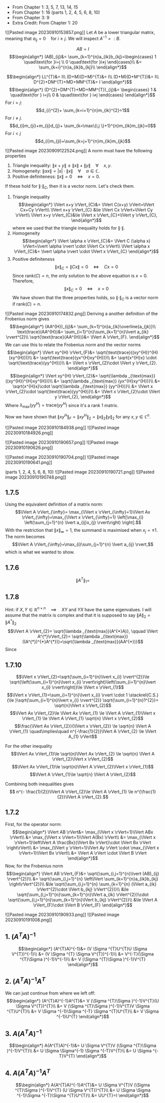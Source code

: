 - From Chapter 1: 3, 5, 7, 13, 14, 15
- From Chapter 1: 16 (parts 1, 2, 4, 5, 6, 8, 10)
- From Chapter 3: 9
- Extra Credit: From Chapter 1: 20

![[Pasted image 20230910153857.png]]
Let $A$ be a lower triangular matrix, meaning that $a_{ij}=0 \quad\text{for }i\ge j$. We will inspect $A^{-1}=:B$.

$$AB=I$$
$$\begin{align*}
(AB)_{ij}&= \sum_{k=1}^{n}a_{ik}b_{kj}=\begin{cases}
1 \quad\text{for }i=j \\
0 \quad\text{for }i≠j
\end{cases}\\
	&= \sum_{k=i}^{n}a_{ik}b_{kj}\\
\end{align*}$$









$$\begin{align*}
LL^{T}&= I\\
(D+M)(D+M)^{T}&= I\\
(D+M)(D+M^{T})&= I\\
D^{2}+DM^{T}+MD+MM^{T}&= I 
\end{align*}$$
$$\begin{align*}
(D^{2}+DM^{T}+MD+MM^{T})_{ij}&= \begin{cases}
1  & \quad\text{for } i=j\\
0 & \quad\text{for } i≠j
\end{cases}
\end{align*}$$
For $i=j$:
$$d_{i}^{2}+ \sum_{k=i+1}^{n}m_{ik}^{2}=1$$
For $i≠j$.
$$d_{i}m_{ji}+m_{ij}d_{j}+ \sum_{k=\max\{i,j \}+1}^{n}m_{ik}m_{jk}=0$$
For $i<j$
$$d_{i}m_{ji}+\sum_{k=j+1}^{n}m_{ik}m_{jk}$$

![[Pasted image 20230909122524.png]]
A norm must have the following properties
1. Triangle inequality: $\lVert x+y \rVert \le \lVert x \rVert + \lVert y \rVert \quad\forall\quad x,y$.
2. Homogeneity: $\lVert \alpha x \rVert=\lvert s \rvert \cdot  \lVert x \rVert \quad\forall\quad \alpha  \in \mathbb C$.
3. Positive definiteness: $\lVert x \rVert=0 \quad\Leftrightarrow\quad x=0$.

If these hold for $\lVert \cdot  \rVert_{C}$, then it is a vector norm. Let's check them.
1. Triangle inequality
$$\begin{align*}
\lVert x+y \rVert_{C}&= \lVert C(x+y) \rVert=\lVert Cx+Cy \rVert\\
\lVert x+y \rVert_{C}	&\le \lVert Cx \rVert+\lVert Cy \rVert\\
		\lVert x+y \rVert_{C}&\le \lVert x \rVert_{C}+\lVert y \rVert_{C},
\end{align*}$$
where we used that the triangle inequality holds for $\lVert \cdot  \rVert$.
2. Homogeneity
$$\begin{align*}
\lVert \alpha  x \rVert_{C}&= \lVert C (\alpha  x) \rVert=\lvert \alpha  \rvert \cdot  \lVert Cx \rVert\\
	\lVert \alpha  x \rVert_{C}&= \lvert \alpha  \rvert \cdot \lVert x \rVert_{C}
\end{align*}$$
3. Positive definiteness
$$\lVert x \rVert_{C}=\lVert Cx \rVert=0 \quad\Leftrightarrow\quad Cx=0$$
Since $\text{rank}(C)=n$, the only solution to the above equation is $x=0$. Therefore,
$$\lVert x \rVert_{C}=0 \quad\Leftrightarrow\quad x=0$$
We have shown that the three properties holds, so $\lVert \cdot  \rVert_{C}$ is a vector norm if $\text{rank}(C)=n$.

<div style="page-break-after: always;"></div>


![[Pasted image 20230910174832.png]]
Deriving a another definition of the Frobenius norm gives
$$\begin{align*}
(AA^{H})_{ij}&= \sum_{k=1}^{n}a_{ik}\overline{a_{jk}}\\
\text{trace}(AA^{H})&= \sum_{i=1}^{n}\sum_{k=1}^{n}\lvert a_{ik} \rvert^{2}\\
	\sqrt{\text{trace}(AA^{H})}&= \lVert A \rVert_{F}.
\end{align*}$$
We can use this to relate the Frobenius norm and the vector norms
$$\begin{align*}
\lVert xy^{H} \rVert_{F}&= \sqrt{\text{trace}((xy^{H})^{H}(xy^{H}))}\\
&= \sqrt{\text{trace}(yx^{H}xy^{H})}\\
	&= \sqrt{x^{H}x} \cdot \sqrt{\text{trace}(yy^{H})}\\
	&= \lVert x \rVert_{2}\cdot \lVert y \rVert_{2}.
\end{align*}$$
$$\begin{align*}
\lVert xy^{H} \rVert_{2}&=  \sqrt{\lambda _{\text{max}} ((xy^{H})^{H}xy^{H})}\\
&= \sqrt{\lambda _{\text{max}} (yx^{H}xy^{H})}\\
&=  \sqrt{x^{H}x}\cdot \sqrt{\lambda _{\text{max}} (yy^{H})}\\
	&= \lVert x \rVert_{2}\cdot \sqrt{\text{trace}(yy^{H})}\\
	&= \lVert x \rVert_{2}\cdot \lVert y \rVert_{2},
\end{align*}$$
Where $\lambda _\text{max}(yy^{H})=\text{trace}(yy^{H})$ since it's a rank 1 matrix.

Now we have shown that $\lVert xy^{H} \rVert_{F}=\lVert xy^{H} \rVert_{2}=\lVert x \rVert_{2}\lVert y \rVert_{2}$ for any $x,y \in \mathbb C^{n}$.


![[Pasted image 20230910184938.png]]
![[Pasted image 20230910184926.png]]


![[Pasted image 20230910190657.png]]
![[Pasted image 20230910190626.png]]


![[Pasted image 20230910190704.png]]
![[Pasted image 20230910190641.png]]


(parts 1, 2, 4, 5, 6, 8, 10)
![[Pasted image 20230910190721.png]]
![[Pasted image 20230910190748.png]]

## 1.7.5
Using the equivalent definition of a matrix norm:
$$\lVert A \rVert_{\infty}= \max_{\lVert x \rVert_{\infty}=1}\lVert Ax \rVert_{\infty}=\max_{\lVert x \rVert_{\infty}=1} \left[\max_{i} \left(\sum_{j=1}^{n} \lvert a_{ij}x_{j} \rvert\right) \right].$$
With the restriction that $\lVert x \rVert_{\infty}=1$, the summand is maximised when $x_{j}=\pm 1$. The norm becomes
$$\lVert A \rVert_{\infty}=\max_{i}\sum_{j=1}^{n} \lvert a_{ij} \rvert,$$
which is what we wanted to show.

## 1.7.6
$$\lVert A^{T} \rVert_{1}= $$

## 1.7.8
Hint: if $X,Y \in \mathbb{R}^{n \times n} \quad\implies\quad XY \text{ and } YX$ have the same eigenvalues.
I will assume that the matrix is complex and that it is supposed to say $\lVert A \rVert_{2}=\lVert A^{*} \rVert_{2}$
$$\lVert A \rVert_{2}= \sqrt{\lambda _{\text{max}}(A^{*}A)}, \qquad \lVert A^{*}\rVert_{2}= \sqrt{\lambda _{\text{max}}((A^{*})^{*}A^{*})}=\sqrt{\lambda _{\text{max}}(AA^{*})}$$
Since 




## 1.7.10
$$\lVert x \rVert_{2}=\sqrt{\sum_{i=1}^{n}\lvert x_{i} \rvert^{2}}\le \sqrt{\left(\sum_{i=1}^{n}\lvert x_{i} \rvert\right)\left(\sum_{i=1}^{n}\lvert x_{i} \rvert\right)}\le \lVert x \rVert_{1}$$
$$\lVert x \rVert_{1}=\sum_{i=1}^{n}\lvert x_{i} \rvert \cdot 1 \stackrel{C.S.}{\le }\sqrt{\sum_{i=1}^{n}\lvert x_{i} \rvert^{2}} \sqrt{\sum_{i=1}^{n}1^{2}}= \sqrt{n}\lVert x \rVert_{2}$$
$$\lVert Ax \rVert_{2}\le  \lVert Ax \rVert_{1} \le \lVert A \rVert_{1}\lVert x \rVert_{1} \le \lVert A \rVert_{1} \sqrt{n} \lVert x \rVert_{2}$$
$$\frac{\lVert Ax \rVert_{2}}{\lVert x \rVert_{2}} \le \sqrt{n} \lVert A \rVert_{1} \quad\implies\quad n^{-\frac{1}{2}}\lVert A \rVert_{2} \le \lVert A_{1} \rVert$$

For the other inequality 
$$\lVert Ax \rVert_{1}\le \sqrt{n}\lVert Ax \rVert_{2} \le \sqrt{n} \lVert A \rVert_{2}\lVert x \rVert_{2}$$
$$\lVert Ax \rVert_{1}\le \sqrt{n}\lVert A \rVert_{2}\lVert x \rVert_{1}$$
$$\lVert A \rVert_{1}\le \sqrt{n} \lVert A \rVert_{2}$$

Combining both inequalities gives
$$ n^{- \frac{1}{2}}\lVert A \rVert_{2}\le \lVert A \rVert_{1} \le n^{\frac{1}{2}}\lVert A \rVert_{2}.$$

## 1.7.2
First, for the operator norm:
$$\begin{align*}
\lVert AB \rVert&= \max_{\lVert x \rVert=1}\lVert ABx \rVert\\
&= \max_{\lVert x \rVert=1}\lVert A(Bx) \rVert\\
&= \max_{\lVert x \rVert=1}\left\lVert A \frac{Bx}{\lVert Bx \rVert}\cdot \lVert Bx \rVert  \right\rVert\\
	&= \max_{\lVert y \rVert=1}\lVert Ay \rVert \cdot \max_{\lVert x \rVert=1}\lVert Bx \rVert\\
	&= \lVert A \rVert \cdot \lVert B \rVert
\end{align*}$$
Now, for the Frobenius norm 
$$\begin{align*}
\lVert AB \rVert_{F}&=  \sqrt{\sum_{i,j=1}^{n}\lvert (AB)_{ij} \rvert^{2}}\\
&= \sqrt{\sum_{i,j=1}^{n} \left\lVert \sum_{k=1}^{n}a_{ik}b_{kj} \right\rVert^{2}}\\
&\le \sqrt{\sum_{i,j=1}^{n} \sum_{k=1}^{n} (\lVert a_{ik} \rVert^{2}\cdot \lVert b_{kj} \rVert^{2})}\\
&\le \sqrt{\sum_{i,j=1}^{n}\sum_{k=1}^{n}\lVert a_{ik} \rVert^{2}}\cdot \sqrt{\sum_{i,j=1}^{n}\sum_{k=1}^{n}\lVert b_{kj} \rVert^{2}}\\
		&\le \lVert A \rVert_{F}\cdot \lVert B \rVert_{F}
\end{align*}$$



![[Pasted image 20230910190933.png]]
![[Pasted image 20230910191008.png]]

## 1. $(A^{T}A)^{-1}$
$$\begin{align*}
(A^{T}A)^{-1}&= (V \Sigma ^{T}U^{T}U \Sigma V^{T})^{-1}\\
&= (V \Sigma ^{T} \Sigma V^{T})^{-1}\\
&= V^{-T}(\Sigma ^{T}\Sigma )^{-1}V^{-1}\\
&= V (\Sigma ^{T}\Sigma )^{-1}V^{T}
\end{align*}$$
## 2. $(A^{T}A)^{-1}A^{T}$
We can just continue from where we left off:
$$\begin{align*}
(A^{T}A)^{-1}A^{T}&= V (\Sigma ^{T}\Sigma )^{-1}V^{T}(U \Sigma V^{T})^{T}\\
&= V (\Sigma ^{T}\Sigma )^{-1}V^{T}V \Sigma ^{T}U^{T}\\
&= V \Sigma ^{-1}\Sigma ^{-T} \Sigma ^{T}U^{T}\\
&= V \Sigma ^{-1}U^{T}
\end{align*}$$
## 3. $A(A^{T}A)^{-1}$
$$\begin{align*}
A(A^{T}A)^{-1}&= U \Sigma V^{T}V (\Sigma ^{T}\Sigma )^{-1}V^{T}\\
&= U \Sigma \Sigma^{-1} \Sigma ^{-T}V^{T}\\
&= U \Sigma ^{-T}V^{T}
\end{align*}$$
## 4. $A(A^{T}A)^{-1}A^{T}$
$$\begin{align*}
A(A^{T}A)^{-1}A^{T}&=  U \Sigma V^{T}V (\Sigma ^{T}\Sigma )^{-1}V^{T} (U \Sigma V^{T})^{T}\\
&= U \Sigma \Sigma ^{-1}\Sigma ^{-T}\Sigma ^{T}U^{T}\\
&= UU^{T}=I
\end{align*}$$
